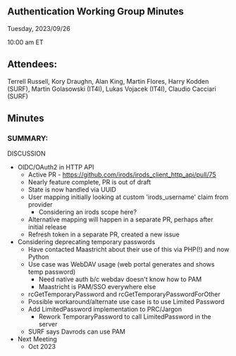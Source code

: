 ## Authentication Working Group Minutes

Tuesday, 2023/09/26

10:00 am ET

## Attendees:

Terrell Russell, Kory Draughn, Alan King, Martin Flores, Harry Kodden (SURF), Martin Golasowski (IT4I), Lukas Vojacek (IT4I), Claudio Cacciari (SURF)

## Minutes

### SUMMARY:

DISCUSSION

 - OIDC/OAuth2 in HTTP API
   - Active PR - https://github.com/irods/irods_client_http_api/pull/75 
   - Nearly feature complete, PR is out of draft
   - State is now handled via UUID
   - User mapping initially looking at custom 'irods_username' claim from provider
     - Considering an irods scope here?
   - Alternative mapping will happen in a separate PR, perhaps after initial release
   - Refresh token in a separate PR, created a new issue
 - Considering deprecating temporary passwords
   - Have contacted Maastricht about their use of this via PHP(!) and now Python
   - Use case was WebDAV usage (web portal generates and shows temp password)
     - Need native auth b/c webdav doesn't know how to PAM
     - Maastricht is PAM/SSO everywhere else
   - rcGetTemporaryPassword and rcGetTemporaryPasswordForOther
   - Possible workaround/alternate use case is to use Limited Password
   - Add LimitedPassword implementation to PRC/Jargon
     - Rework TemporaryPassword to call LimitedPassword in the server
   - SURF says Davrods can use PAM
 - Next Meeting
   - Oct 2023
